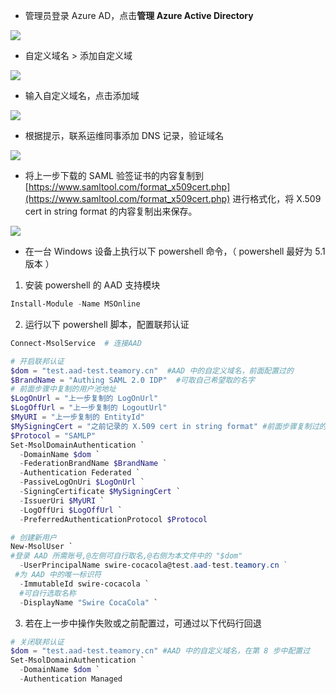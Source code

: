 <IntegrationDetailCard :title="`配置联邦认证`">

- 管理员登录 Azure AD，点击**管理 Azure Active Directory**

![](~@imagesZhCn/integration/office365/2-1.png)

- 自定义域名 &gt; 添加自定义域

![](~@imagesZhCn/integration/office365/2-2.png)

- 输入自定义域名，点击添加域

![](~@imagesZhCn/integration/office365/2-3.png)

- 根据提示，联系运维同事添加 DNS 记录，验证域名

![](~@imagesZhCn/integration/office365/2-4.png)

<!-- - 回到 {{$localeConfig.brandName}} 中，设置 &gt; 基础设置，复制用户池地址

![](~@imagesZhCn/integration/office365/2-5.png)

- 回到应用，点击上一步添加的集成应用，复制 AppID

![](~@imagesZhCn/integration/office365/2-6.png) -->

- 将上一步下载的 SAML 验签证书的内容复制到 [https://www.samltool.com/format_x509cert.php](https://www.samltool.com/format_x509cert.php) 进行格式化，将 X.509 cert in string format 的内容复制出来保存。

![](~@imagesZhCn/integration/office365/2-7.png)

- 在一台 Windows 设备上执行以下 powershell 命令，（ powershell 最好为 5.1 版本 ）

1. 安装 powershell 的 AAD 支持模块
```PowerShell
Install-Module -Name MSOnline
```

2. 运行以下 powershell 脚本，配置联邦认证
```PowerShell
Connect-MsolService  # 连接AAD

# 开启联邦认证
$dom = "test.aad-test.teamory.cn"  #AAD 中的自定义域名，前面配置过的
$BrandName = "Authing SAML 2.0 IDP"  #可取自己希望取的名字
# 前面步骤中复制的用户池地址
$LogOnUrl = "上一步复制的 LogOnUrl" 
$LogOffUrl = "上一步复制的 LogoutUrl" 
$MyURI = "上一步复制的 EntityId" 
$MySigningCert = "之前记录的 X.509 cert in string format" #前面步骤复制过的
$Protocol = "SAMLP" 
Set-MsolDomainAuthentication `
  -DomainName $dom `
  -FederationBrandName $BrandName `
  -Authentication Federated `
  -PassiveLogOnUri $LogOnUrl `
  -SigningCertificate $MySigningCert `
  -IssuerUri $MyURI `
  -LogOffUri $LogOffUrl `
  -PreferredAuthenticationProtocol $Protocol

# 创建新用户
New-MsolUser `
#登录 AAD 所需账号,@左侧可自行取名,@右侧为本文件中的 "$dom"
  -UserPrincipalName swire-cocacola@test.aad-test.teamory.cn ` 
 #为 AAD 中的唯一标识符
  -ImmutableId swire-cocacola `
  #可自行选取名称
  -DisplayName "Swire CocaCola" `
```

3. 若在上一步中操作失败或之前配置过，可通过以下代码行回退

```PowerShell
# 关闭联邦认证
$dom = "test.aad-test.teamory.cn" #AAD 中的自定义域名，在第 8 步中配置过
Set-MsolDomainAuthentication `
  -DomainName $dom `
  -Authentication Managed
```

</IntegrationDetailCard>